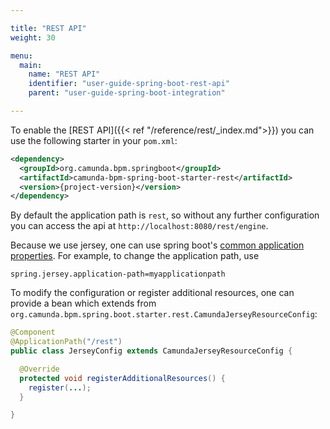 ```yaml
---

title: "REST API"
weight: 30

menu:
  main:
    name: "REST API"
    identifier: "user-guide-spring-boot-rest-api"
    parent: "user-guide-spring-boot-integration"

---
```


To enable the [REST API]({{< ref "/reference/rest/_index.md">}}) you can use the following starter in your `pom.xml`:

```xml
<dependency>
  <groupId>org.camunda.bpm.springboot</groupId>
  <artifactId>camunda-bpm-spring-boot-starter-rest</artifactId>
  <version>{project-version}</version>
</dependency>
```

By default the application path is `rest`, so without any further configuration you can access the api at `http://localhost:8080/rest/engine`.

Because we use jersey, one can use spring boot's [common application properties](http://docs.spring.io/spring-boot/docs/current/reference/html/common-application-properties.html).
For example, to change the application path, use
```properties
spring.jersey.application-path=myapplicationpath
```

To modify the configuration or register additional resources, one can provide a bean which extends from
`org.camunda.bpm.spring.boot.starter.rest.CamundaJerseyResourceConfig`:

```java
@Component
@ApplicationPath("/rest")
public class JerseyConfig extends CamundaJerseyResourceConfig {

  @Override
  protected void registerAdditionalResources() {
    register(...);
  }

}
```